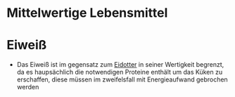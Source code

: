 # Mittelwertige Lebensmittel
# Eiweiß
- Das Eiweiß ist im gegensatz zum [Eidotter](Hochwertige_Lebensmittel.md#Eidotter) in seiner Wertigkeit begrenzt, da es haupsächlich die notwendigen Proteine enthält um das Küken zu erschaffen, diese müssen im zweifelsfall mit Energieaufwand gebrochen werden